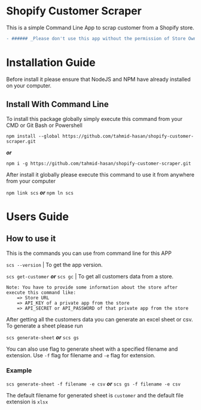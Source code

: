 # Shopify Customer Scraper

This is a simple Command Line App to scrap customer from a Shopify store.

```diff
- ###### _Please don't use this app without the permission of Store Owner!_
```
# Installation Guide

Before install it please ensure that NodeJS and NPM have already installed on your computer.

## Install With Command Line

To install this package globally simply execute this command from your CMD or Git Bash or Powershell

`npm install --global https://github.com/tahmid-hasan/shopify-customer-scraper.git`

**_or_**

`npm i -g https://github.com/tahmid-hasan/shopify-customer-scraper.git`

After install it globally please execute this command to use it from anywhere from your computer

`npm link scs` **_or_** `npm ln scs`

# Users Guide

## How to use it

This is the commands you can use from command line for this APP

`scs --version` | To get the app version.

`scs get-customer` **_or_** `scs gc` | To get all customers data from a store.

```
Note: You have to provide some information about the store after execute this command like:
    => Store URL
    => API_KEY of a private app from the store
    => API_SECRET or API_PASSWORD of that private app from the store
```

After getting all the customers data you can generate an excel sheet or csv. To generate a sheet please run

`scs generate-sheet` **_or_** `scs gs`

You can also use flag to generate sheet with a specified filename and extension. Use `-f` flag for filename and `-e` flag for extension.

### Example
`scs generate-sheet -f filename -e csv` **_or_** `scs gs -f filename -e csv`

The default filename for generated sheet is `customer` and the default file extension is `xlsx`

